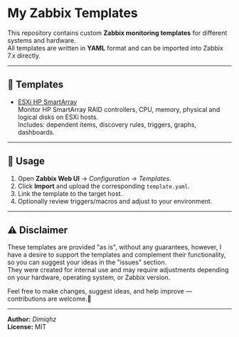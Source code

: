 # My Zabbix Templates

This repository contains custom **Zabbix monitoring templates** for different systems and hardware.  
All templates are written in **YAML** format and can be imported into Zabbix 7.x directly.

---

## 📂 Templates

- [ESXi HP SmartArray](./ESXi_HP_SmartArray/README_full.md)  
  Monitor HP SmartArray RAID controllers, CPU, memory, physical and logical disks on ESXi hosts.  
  Includes: dependent items, discovery rules, triggers, graphs, dashboards.


---

## 🚀 Usage

1. Open **Zabbix Web UI** → *Configuration → Templates*.  
2. Click **Import** and upload the corresponding `template.yaml`.  
3. Link the template to the target host.  
4. Optionally review triggers/macros and adjust to your environment.


---

## ⚠️ Disclaimer

These templates are provided "as is", without any guarantees, however, I have a desire to support the templates and complement their functionality, so you can suggest your ideas in the "issues" section.  
They were created for internal use and may require adjustments depending on your hardware, operating system, or Zabbix version.  

Feel free to make changes, suggest ideas, and help improve — contributions are welcome.🚀

---

**Author:** *Dimiqhz*  
**License:** MIT
